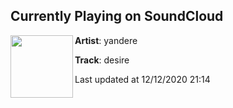 ## Currently Playing on SoundCloud

[<img align="left" width="100" src="https://i1.sndcdn.com/artworks-weT8usnyNZWWEQYM-kcib3Q-t50x50.jpg">](https://soundcloud.com/y4ndere/desire)

**Artist**: yandere 

**Track**: desire

Last updated at 12/12/2020 21:14
